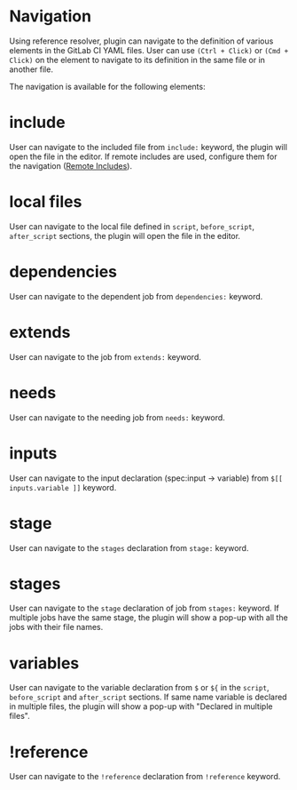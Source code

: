 # Navigation

Using reference resolver, plugin can navigate to the definition of various elements in the GitLab CI YAML files.
User can use `(Ctrl + Click)` or `(Cmd + Click)` on the element to navigate to its definition in the same file or in another file.

The navigation is available for the following elements:

# include
User can navigate to the included file from `include:` keyword, the plugin will open the file in the editor. If remote includes are used, configure them for the navigation ([Remote Includes](./remote-includes#remote-includes)).

# local files

User can navigate to the local file defined in `script`, `before_script`, `after_script` sections, the plugin will open the file in the editor.

# dependencies
User can navigate to the dependent job from `dependencies:` keyword.

# extends
User can navigate to the job from `extends:` keyword.

# needs
User can navigate to the needing job from `needs:` keyword.

# inputs
User can navigate to the input declaration (spec:input -> variable) from `$[[ inputs.variable ]]` keyword.

# stage
User can navigate to the `stages` declaration from `stage:` keyword.

# stages
User can navigate to the `stage` declaration of job from `stages:` keyword. If multiple jobs have the same stage, the plugin will show a pop-up with all the jobs with their file names.

# variables
User can navigate to the variable declaration from `$` or `${` in the `script`, `before_script` and `after_script` sections. If same name variable is declared in multiple files, the plugin will show a pop-up with "Declared in multiple files".

# !reference
User can navigate to the `!reference` declaration from `!reference` keyword.
